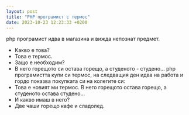 ```yaml
---
layout: post
title: "PHP програмист с термос"
date: 2023-10-23 12:23:33 +0200
---
```

php програмист идва в магазина и вижда непознат предмет.
- Какво е това?
- Това е термос.
- Защо е необходим?
- В него горещото си остава горещо, а студеното - студено...
php програмистта купи си термос, на следващия ден идва на работа и гордо показва покупката си на колегите си:
- Това е новият ми термос. В него горещото остава горещо, а студеното остава студено...
- И какво имаш в него?
- Две чаши горещо кафе и сладолед.